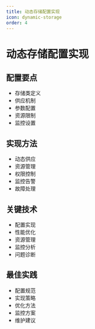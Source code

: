 ```yaml
---
title: 动态存储配置实现
icon: dynamic-storage
order: 4
---
```


# 动态存储配置实现

## 配置要点
- 存储类定义
- 供应机制
- 参数配置
- 资源限制
- 监控设置

## 实现方法
- 动态供应
- 资源管理
- 权限控制
- 监控告警
- 故障处理

## 关键技术
- 配置实现
- 性能优化
- 资源管理
- 监控分析
- 问题诊断

## 最佳实践
- 配置规范
- 实现策略
- 优化方法
- 监控方案
- 维护建议
